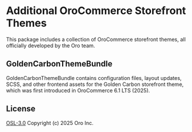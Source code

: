 # Additional OroCommerce Storefront Themes

This package includes a collection of OroCommerce storefront themes, all officially developed by the Oro team.

## GoldenCarbonThemeBundle

GoldenCarbonThemeBundle contains configuration files, layout updates, SCSS, and other frontend assets for the Golden Carbon storefront theme, which was first introduced in OroCommerce 6.1 LTS (2025).

## License

[OSL-3.0](LICENSE) Copyright (c) 2025 Oro Inc.
